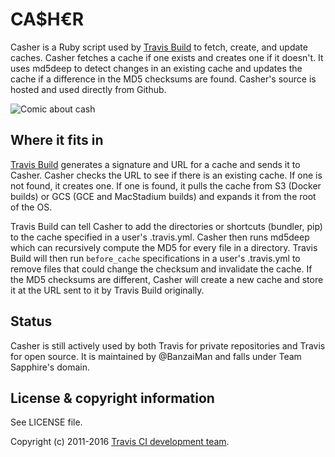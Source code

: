 # CA$H€R

Casher is a Ruby script used by [Travis Build](https://github.com/travis-ci/travis-build) to fetch, create, and update caches. Casher fetches a cache if one exists and creates one if it doesn't. It uses md5deep to detect changes in an existing cache and updates the cache if a difference in the MD5 checksums are found. Casher's source is hosted and used directly from Github.

![Comic about cash](http://4.bp.blogspot.com/_XdP6Lp2ceqY/TEJuww2sk2I/AAAAAAAAWpY/EmWweRXahGM/s1600/tumblr_l55qcmER041qznd83o1_500.jpg)

## Where it fits in

[Travis Build](https://github.com/travis-ci/travis-build) generates a signature and URL for a cache and sends it to Casher. Casher checks the URL to see if there is an existing cache. If one is not found, it creates one. If one is found, it pulls the cache from S3 (Docker builds) or GCS (GCE and MacStadium builds) and expands it from the root of the OS. 

Travis Build can tell Casher to add the directories or shortcuts (bundler, pip) to the cache specified in a user's .travis.yml. Casher then runs md5deep which can recursively compute the MD5 for every file in a directory. Travis Build will then run `before_cache` specifications in a user's .travis.yml to remove files that could change the checksum and invalidate the cache. If the MD5 checksums are different, Casher will create a new cache and store it at the URL sent to it by Travis Build originally.

## Status

Casher is still actively used by both Travis for private repositories and Travis for open source. It is maintained by @BanzaiMan and falls under Team Sapphire's domain.

## License & copyright information

See LICENSE file.

Copyright (c) 2011-2016 [Travis CI development
team](https://github.com/travis-ci).
